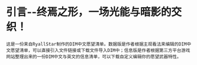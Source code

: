 # 引言--终焉之形，一场光能与暗影的交织！

    这是一份来自RyallStar制作的DIM中文愿望清单。数据版是作者根据主观看法来编辑的DIM中文愿望清单，可以直接引入文件链接或下载文件导入DIM中；信息版是作者根据第三方平台游戏网站整理出来的一份DIM中文与英文的信息清单，可以下载自定义编辑你的愿望武器特性。
